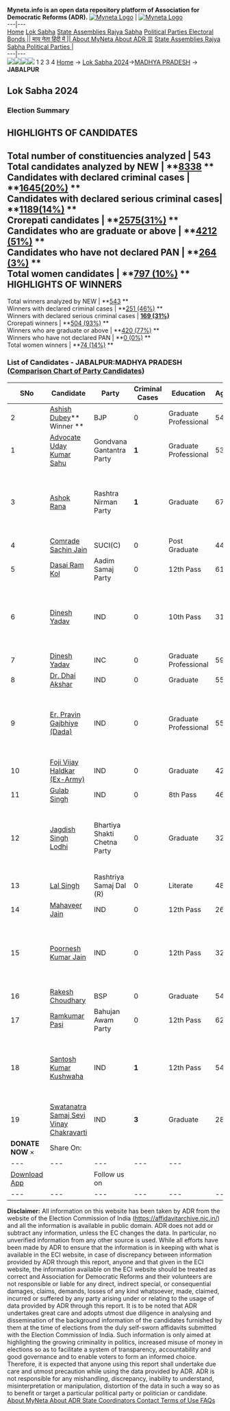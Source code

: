**Myneta.info is an open data repository platform of Association for Democratic Reforms (ADR).**
[![Myneta Logo](https://www.myneta.info/lib/img/myneta-logo.png)](https://www.myneta.info/) | [![Myneta Logo](https://www.myneta.info/lib/img/adr-logo.png)](https://adrindia.org)  
---|---  
[Home](https://www.myneta.info/) [Lok Sabha](https://www.myneta.info/#ls "Lok Sabha") [ State Assemblies ](https://www.myneta.info/#sa "State Assemblies") [Rajya Sabha](https://www.myneta.info/#rs "Rajya Sabha") [Political Parties ](https://www.myneta.info/party "Political Parties") [ Electoral Bonds ](https://www.myneta.info/electoral_bonds "Electoral Bonds") [ || माय नेता हिंदी में || ](https://translate.google.co.in/translate?prev=hp&hl=en&js=y&u=www.myneta.info&sl=en&tl=hi&history_state0=) [ About MyNeta ](https://adrindia.org/content/about-myneta) [ About ADR ](https://adrindia.org/about-adr/who-we-are) [☰](javascript:void\(0\))
[ State Assemblies ](https://www.myneta.info/#sa "State Assemblies") [ Rajya Sabha ](https://www.myneta.info/#rs "Rajya Sabha") [ Political Parties ](https://www.myneta.info/party "Political Parties")
|   
---|---  
![](https://www.myneta.info/lib/img/banner/banner-1.png)![](https://www.myneta.info/lib/img/banner/banner-2.png)![](https://www.myneta.info/lib/img/banner/banner-3.png)![](https://www.myneta.info/lib/img/banner/banner-4.png)
1  2  3  4 
[Home](https://www.myneta.info/) → [Lok Sabha 2024](https://www.myneta.info/LokSabha2024/)→[MADHYA PRADESH](https://www.myneta.info/LokSabha2024/index.php?action=show_constituencies&state_id=20) → **JABALPUR**
### 
## Lok Sabha 2024
###  Election Summary 
HIGHLIGHTS OF CANDIDATES  
---  
Total number of constituencies analyzed |  543   
Total candidates analyzed by NEW | **[8338](https://www.myneta.info/LokSabha2024/index.php?action=summary&subAction=candidates_analyzed&sort=candidate#summary) **  
Candidates with declared criminal cases | **[1645(20%)](https://www.myneta.info/LokSabha2024/index.php?action=summary&subAction=crime&sort=candidate#summary) **  
Candidates with declared serious criminal cases| **[1189(14%)](https://www.myneta.info/LokSabha2024/index.php?action=summary&subAction=serious_crime&sort=candidate#summary) **  
Crorepati candidates | **[2575(31%)](https://www.myneta.info/LokSabha2024/index.php?action=summary&subAction=crorepati&sort=candidate#summary) **  
Candidates who are graduate or above | **[4212 (51%)](https://www.myneta.info/LokSabha2024/index.php?action=summary&subAction=education&sort=candidate#summary) **  
Candidates who have not declared PAN | **[264 (3%)](https://www.myneta.info/LokSabha2024/index.php?action=summary&subAction=without_pan&sort=candidate#summary) **  
Total women candidates | **[797 (10%)](https://www.myneta.info/LokSabha2024/index.php?action=summary&subAction=women_candidate&sort=candidate#summary) **  
HIGHLIGHTS OF WINNERS  
---  
Total winners analyzed by NEW | **[543](https://www.myneta.info/LokSabha2024/index.php?action=summary&subAction=winner_analyzed&sort=candidate#summary) **  
Winners with declared criminal cases | **[251 (46%)](https://www.myneta.info/LokSabha2024/index.php?action=summary&subAction=winner_crime&sort=candidate#summary) **  
Winners with declared serious criminal cases | **[169 (31%)](https://www.myneta.info/LokSabha2024/index.php?action=summary&subAction=winner_serious_crime&sort=candidate#summary)**  
Crorepati winners | **[504 (93%)](https://www.myneta.info/LokSabha2024/index.php?action=summary&subAction=winner_crorepati&sort=candidate#summary) **  
Winners who are graduate or above | **[420 (77%)](https://www.myneta.info/LokSabha2024/index.php?action=summary&subAction=winner_education&sort=candidate#summary) **  
Winners who have not declared PAN | **[0 (0%)](https://www.myneta.info/LokSabha2024/index.php?action=summary&subAction=winner_without_pan&sort=candidate#summary) **  
Total women winners | **[74 (14%)](https://www.myneta.info/LokSabha2024/index.php?action=summary&subAction=winner_women&sort=candidate#summary) **  
### List of Candidates - JABALPUR:MADHYA PRADESH ([Comparison Chart of Party Candidates](https://www.myneta.info/LokSabha2024/comparisonchart.php?constituency_id=230))
SNo | Candidate| Party| Criminal Cases| Education| Age| Total Assets| Liabilities  
---|---|---|---|---|---|---|---  
2  | [Ashish Dubey](https://www.myneta.info/LokSabha2024/candidate.php?candidate_id=240)** Winner ** | BJP | 0 | Graduate Professional| 54 | Rs 35,18,56,860 ~ 35 Crore+ | Rs 1,35,29,284 ~ 1 Crore+  
1  | [Advocate Uday Kumar Sahu](https://www.myneta.info/LokSabha2024/candidate.php?candidate_id=617) | Gondvana Gantantra Party | **1** | Graduate Professional| 53 | Rs 3,03,43,010 ~ 3 Crore+ | Rs 18,00,000 ~ 18 Lacs+  
3  | [Ashok Rana](https://www.myneta.info/LokSabha2024/candidate.php?candidate_id=604) | Rashtra Nirman Party | **1** | Graduate| 67 | ![](https://myneta.info/image_v2.php?myneta_folder=LokSabha2024&candidate_id=604&col=ta) | ![](https://myneta.info/image_v2.php?myneta_folder=LokSabha2024&candidate_id=604&col=lia)  
4  | [Comrade Sachin Jain](https://www.myneta.info/LokSabha2024/candidate.php?candidate_id=47) | SUCI(C) | 0 | Post Graduate| 44 | Rs 11,72,117 ~ 11 Lacs+ | Rs 7,23,421 ~ 7 Lacs+  
5  | [Dasai Ram Kol](https://www.myneta.info/LokSabha2024/candidate.php?candidate_id=612) | Aadim Samaj Party | 0 | 12th Pass| 61 | Rs 56,96,000 ~ 56 Lacs+ | Rs 0 ~   
6  | [Dinesh Yadav](https://www.myneta.info/LokSabha2024/candidate.php?candidate_id=1723) | IND | 0 | 10th Pass| 31 | ![](https://myneta.info/image_v2.php?myneta_folder=LokSabha2024&candidate_id=1723&col=ta) | ![](https://myneta.info/image_v2.php?myneta_folder=LokSabha2024&candidate_id=1723&col=lia)  
7  | [Dinesh Yadav](https://www.myneta.info/LokSabha2024/candidate.php?candidate_id=607) | INC | 0 | Graduate Professional| 59 | Rs 5,85,07,374 ~ 5 Crore+ | Rs 51,20,019 ~ 51 Lacs+  
8  | [Dr. Dhai Akshar](https://www.myneta.info/LokSabha2024/candidate.php?candidate_id=618) | IND | 0 | Graduate| 55 | Rs 5,20,70,000 ~ 5 Crore+ | Rs 1,14,493 ~ 1 Lacs+  
9  | [Er. Pravin Gajbhiye (Dada)](https://www.myneta.info/LokSabha2024/candidate.php?candidate_id=605) | IND | 0 | Graduate Professional| 55 | ![](https://myneta.info/image_v2.php?myneta_folder=LokSabha2024&candidate_id=605&col=ta) | ![](https://myneta.info/image_v2.php?myneta_folder=LokSabha2024&candidate_id=605&col=lia)  
10  | [Foji Vijay Haldkar (Ex-Army)](https://www.myneta.info/LokSabha2024/candidate.php?candidate_id=619) | IND | 0 | Graduate| 42 | Rs 75,12,000 ~ 75 Lacs+ | Rs 2,00,000 ~ 2 Lacs+  
11  | [Gulab Singh](https://www.myneta.info/LokSabha2024/candidate.php?candidate_id=606) | IND | 0 | 8th Pass| 46 | Rs 5,150 ~ 5 Thou+ | Rs 0 ~   
12  | [Jagdish Singh Lodhi](https://www.myneta.info/LokSabha2024/candidate.php?candidate_id=613) | Bhartiya Shakti Chetna Party | 0 | Graduate| 32 | ![](https://myneta.info/image_v2.php?myneta_folder=LokSabha2024&candidate_id=613&col=ta) | ![](https://myneta.info/image_v2.php?myneta_folder=LokSabha2024&candidate_id=613&col=lia)  
13  | [Lal Singh](https://www.myneta.info/LokSabha2024/candidate.php?candidate_id=620) | Rashtriya Samaj Dal (R) | 0 | Literate| 48 | Rs 43,72,746 ~ 43 Lacs+ | Rs 80,000 ~ 80 Thou+  
14  | [Mahaveer Jain](https://www.myneta.info/LokSabha2024/candidate.php?candidate_id=608) | IND | 0 | 12th Pass| 26 | Rs 1,27,06,042 ~ 1 Crore+ | Rs 1,01,02,123 ~ 1 Crore+  
15  | [Poornesh Kumar Jain](https://www.myneta.info/LokSabha2024/candidate.php?candidate_id=611) | IND | 0 | 12th Pass| 32 | ![](https://myneta.info/image_v2.php?myneta_folder=LokSabha2024&candidate_id=611&col=ta) | ![](https://myneta.info/image_v2.php?myneta_folder=LokSabha2024&candidate_id=611&col=lia)  
16  | [Rakesh Choudhary](https://www.myneta.info/LokSabha2024/candidate.php?candidate_id=615) | BSP | 0 | Graduate| 54 | Rs 53,04,777 ~ 53 Lacs+ | Rs 1,44,000 ~ 1 Lacs+  
17  | [Ramkumar Pasi](https://www.myneta.info/LokSabha2024/candidate.php?candidate_id=603) | Bahujan Awam Party | 0 | 12th Pass| 62 | Rs 87,18,600 ~ 87 Lacs+ | Rs 0 ~   
18  | [Santosh Kumar Kushwaha](https://www.myneta.info/LokSabha2024/candidate.php?candidate_id=610) | IND | **1** | 12th Pass| 54 | ![](https://myneta.info/image_v2.php?myneta_folder=LokSabha2024&candidate_id=610&col=ta) | ![](https://myneta.info/image_v2.php?myneta_folder=LokSabha2024&candidate_id=610&col=lia)  
19  | [Swatanatra Samaj Sevi Vinay Chakravarti](https://www.myneta.info/LokSabha2024/candidate.php?candidate_id=616) | IND | **3** | Graduate| 28 | Rs 10,41,436 ~ 10 Lacs+ | Rs 5,56,800 ~ 5 Lacs+  
|  **DONATE NOW** × |  Share On:  | [](https://api.whatsapp.com/send?text=https%3A%2F%2Fmyneta.info%2Fpunjab2022%2Findex.php%3Faction%3Dshow_constituencies%26state_id%3D19) | [](https://www.facebook.com/sharer/sharer.php?u=https%3A%2F%2Fmyneta.info%2Fpunjab2022%2Findex.php%3Faction%3Dshow_constituencies%26state_id%3D19) | [](https://twitter.com/share?url=https%3A%2F%2Fmyneta.info%2Fpunjab2022%2Findex.php%3Faction%3Dshow_constituencies%26state_id%3D19)  
---|---|---|---|---  
| [ Download App ](https://play.google.com/store/apps/details?id=com.webrosoft.myneta1&pcampaignid=pcampaignidMKT-Other-global-all-co-prtnr-py-PartBadge-Mar2515-1) | [](https://play.google.com/store/apps/details?id=com.webrosoft.myneta1&pcampaignid=pcampaignidMKT-Other-global-all-co-prtnr-py-PartBadge-Mar2515-1) |  Follow us on  | [](https://www.facebook.com/adrindia.org/) | [](https://twitter.com/adrspeaks) | [](https://groups.google.com/g/national-election-watch?hl=en&pli=1) | [](https://www.instagram.com/adrspeaks/) | [](https://www.youtube.com/user/adrspeaks) | [](https://sharechat.com/profile/adrspeaks)  
---|---|---|---|---|---|---|---|---  
**Disclaimer:** All information on this website has been taken by ADR from the website of the Election Commission of India (https://affidavitarchive.nic.in/) and all the information is available in public domain. ADR does not add or subtract any information, unless the EC changes the data. In particular, no unverified information from any other source is used. While all efforts have been made by ADR to ensure that the information is in keeping with what is available in the ECI website, in case of discrepancy between information provided by ADR through this report, anyone and that given in the ECI website, the information available on the ECI website should be treated as correct and Association for Democratic Reforms and their volunteers are not responsible or liable for any direct, indirect special, or consequential damages, claims, demands, losses of any kind whatsoever, made, claimed, incurred or suffered by any party arising under or relating to the usage of data provided by ADR through this report. It is to be noted that ADR undertakes great care and adopts utmost due diligence in analysing and dissemination of the background information of the candidates furnished by them at the time of elections from the duly self-sworn affidavits submitted with the Election Commission of India. Such information is only aimed at highlighting the growing criminality in politics, increased misuse of money in elections so as to facilitate a system of transparency, accountability and good governance and to enable voters to form an informed choice. Therefore, it is expected that anyone using this report shall undertake due care and utmost precaution while using the data provided by ADR. ADR is not responsible for any mishandling, discrepancy, inability to understand, misinterpretation or manipulation, distortion of the data in such a way so as to benefit or target a particular political party or politician or candidate. 
[ About MyNeta ](https://adrindia.org/content/about-myneta) [ About ADR ](https://adrindia.org/about-adr/who-we-are) [ State Coordinators ](https://adrindia.org/about-adr/state-coordinators) [ Contact ](https://adrindia.org/contact-us) [ Terms of Use ](https://adrindia.org/content/adr-terms-use) [ FAQs ](https://adrindia.org/content/faqs)
